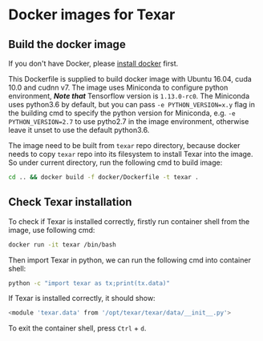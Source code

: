 # Docker images for Texar

## Build the docker image

If you don't have Docker, please [install docker](https://docs.docker.com/engine/installation/) first.

This Dockerfile is supplied to build docker image with Ubuntu 16.04, cuda 10.0 and cudnn v7. The image uses Miniconda to configure python environment, ***Note that*** Tensorflow version is `1.13.0-rc0`. The Miniconda uses python3.6 by default, but you can pass `-e PYTHON_VERSION=x.y` flag in the building cmd to specify the python version for Miniconda, e.g. `-e PYTHON_VERSION=2.7` to use pytho2.7 in the image environment, otherwise leave it unset to use the default python3.6.

The image need to be built from `texar` repo directory, because docker needs to copy `texar` repo into its filesystem to install Texar into the image. So under current directory, run the following cmd to build image:

```bash
cd .. && docker build -f docker/Dockerfile -t texar .
```

## Check Texar installation

To check if Texar is installed correctly, firstly run container shell from the image, use following cmd:

```bash
docker run -it texar /bin/bash
```

Then import Texar in python, we can run the following cmd into container shell:

```bash
python -c "import texar as tx;print(tx.data)"
```

If Texar is installed correctly, it should show:

```bash
<module 'texar.data' from '/opt/texar/texar/data/__init__.py'>
```

To exit the container shell, press `Ctrl` + `d`.

